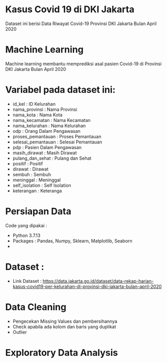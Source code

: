 # Kasus Covid 19 di DKI Jakarta
Dataset ini berisi Data Riwayat Covid-19 Provinsi DKI Jakarta Bulan April 2020

# Machine Learning
Machine learning membantu memprediksi asal pasien Covid-19 di Provinsi DKI Jakarta Bulan April 2020

# Variabel pada dataset ini:
- id_kel : ID Kelurahan
- nama_provinsi : Nama Provinsi
- nama_kota : Nama Kota
- nama_kecamatan : Nama Kecamatan
- nama_kelurahan : Nama Kelurahan
- odp : Orang Dalam Pengawasan
- proses_pemantauan : Proses Pemantauan
- selesai_pemantauan : Selesai Pemantauan
- pdp : Pasien Dalam Pengawasan
- masih_dirawat : Masih Dirawat
- pulang_dan_sehat : Pulang dan Sehat
- positif : Positif
- dirawat : Dirawat
- sembuh : Sembuh
- meninggal : Meninggal
- self_isolation : Self Isolation
- keterangan : Keteranga

# Persiapan Data
Code yang dipakai :
- Python 3.7.13
- Packages : Pandas, Numpy, Sklearn, Matplotlib, Seaborn
- 
# Dataset :
- Link Dataset : https://data.jakarta.go.id/dataset/data-rekap-harian-kasus-covid19-per-kelurahan-di-provinsi-dki-jakarta-bulan-april-2020

# Data Cleaning
- Pengecekan Missing Values dan pembersihannya
- Check apabila ada kolom dan baris yang duplikat
- Outlier

# Exploratory Data Analysis
